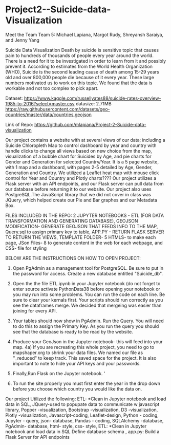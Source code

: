 # Project2--Suicide-data-Visualization

Meet the Team
Team 5:
Michael Lapiana,
Margot Rudy,
Shreyansh Saraiya, and
Jenny Yang 


Suicide Data Visualization
Death by suicide is sensitive topic that causes pain to hundreds of thousands of people every year around the world.
There is a need for it to be investigated in order to learn from it and possibly prevent it. According to estimates from the World
 Health Organization (WHO), Suicide is the second leading cause of death among 15-29 years old and over 800,000 people
 die because of it every year. These large numbers motivated us to work on this topic. 
We found that the data is workable and not too complex to pick apart.

Dataset:
https://www.kaggle.com/russellyates88/suicide-rates-overview-1985-to-2016?select=master.csv	datasize: 2.71MB
https://raw.githubusercontent.com/datasets/geo-countries/master/data/countries.geojson

Link of Repo:
https://github.com/mlapiana/Project-2-Suicide-data-visualization

Our project contains a website with at several views of our data; including a Suicide Chloropleth Map to control 
dashboard by year and country with handle clicks to change all views based on new choice from the map,
visualization of a bubble chart for Suicides by Age, and
pie charts for  Gender and Generation for selected Country/Year. 
It is a 5 page website, with 1 map and a dashboard, with pages
2-5 detailed by Age, Gender, Generation and Country.
We utilized a Leaflet heat map with mouse click control for Year and Country and Plotly charts????
Our project utilizes a Flask server with an API endpoints, and our Flask server can pull data 
from our database before returning it to our website. 
Our  project also uses  PostgreSQL.The  JavaScript library that we did not cover in 
class was JQuery, which helped create our Pie and Bar graphes and our Metadata Box. 


FILES INCLUDED IN THE REPO:
2 JUPYTER NOTEBOOKS - ETL (FOR DATA TRANSFORMATION AND GENERATING DATABASE), 
GEOJSON MODIFICATION- GENERATE GEOJSON THAT FEEDS INFO TO THE MAP, 
Query.sql to assign primary key to table, 
APP.PY - RETURN FLASK SERVER TO RETURN THE VIEWS, 
TEMPLATE FOLDER- 5 HTMLS- to make each page, 
JSon Files- 8 to generate content in the web for each webpage, and
CSS- file for styling


BELOW ARE THE INSTRUCTIONS ON HOW TO OPEN PROJECT:

1. Open PgAdmin as a management tool for PostgreSQL. Be sure to put in the password for access. Create a new database entitled "Suicide_db".

2. Open the the file ETL.ipynb in your Jupyter notebook (do not forget to enter source activate PythonData38 before opening your notebook or you
may run into some problems. You can run the code on each line. Be sure to clear your kernals first. Your scripts should run correctly as you see the dataframes
merge. We decided that mergeing was easier than joining for every API.

3. Your tables should now show in PgAdmin. Run the Query. You will need to do this to assign the Primary Key.
As you run the query you should see that the database is ready to be read by the website.

4. Produce your GeoJson in the Jupyter notebook- this will feed into your map. 4a) If you are recreating this whole project, you need
to go to mapshaper.org to shrink your data files. We named our file as "_reduced" to keep track. This saved space for the project.
It is also important to note to hide your API keys and your passwords.

5. Finally,Run Flask on the Jupyter notebook. '

6. To run the site properly you must first enter the year in the drop down before you choose which country you would like the data on.


Our project Utilized the following:
ETL: *Clean in Jupyter notebook and load data in SQL, 
JQuery-used to popupate data to communicate w javascript library, 
Popper -visualization, 
Bootstrap -visualization, 
D3 -visualization, 
Plotly -visualization, 
Javascript-coding, 
Leaflet-design, 
Python - coding, 
Jupyter - query, 
json- database, 
Pandas - coding, 
SQLAlchemy -database, 
PgAdmin- database, 
html- style, 
css- style, 
ETL: *Clean in Jupyter notebook and load data in SQL
Define database schema , 
app.py: Build a Flask Server for API endpoints 


